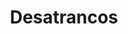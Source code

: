 ---
id: 'service-05'
title: 'Desatrancos'
titleMeta: "Desatrancos Rápidos y Económicos - ¡Servicio 24 horas!"
canonical: https://www.desatascos-madrid.com/services/desatrancos
metaContent: "Desatascos Pociten: Desatrancos rápidos y económicos ⚡. Servicio 24h para tus urgencias. Calidad y eficiencia garantizada. ¡Llama ahora! ☎️ 647 376 782"
mediumImage: 'desatrancos-md.webp'
largeImage: 'desatrancos-lg.webp'
detailBreadcrumbSubTitle: 'Desatrancos'
detailBreadcrumbDesc: 'Desatascos Baratos: Experiencia y profesionalismo desde Desatascos Pociten'
lugar: 'Madrid'
title2: 'Empresa de Desatrancos'
#PARRAFO color negro de fondo y letras en verde
detailSubTitle: 'Desatrancos: Soluciones eficientes para problemas de tuberías en tu hogar o negocio'

#PARRAFO slider
parrafo: "Resuelve tus problemas de tuberías con Desatascos Pociten"


#Set inner Html con contenido variable

contenidoDescripcion: "
<p>Como empresa líder en soluciones de pocería en Madrid, en Desatascos Pociten nos especializamos en servicios de desatrancos. Nuestro equipo de profesionales altamente capacitados y experimentados está equipado con herramientas de última generación para abordar cualquier problema de obstrucción de tuberías, desde pequeñas obstrucciones hasta grandes bloqueos que pueden causar daños graves en tu hogar o negocio.</p>
<br>
<h2>¿Qué son los desatrancos?</h2>
<p>Los desatrancos son servicios de pocería que se encargan de solucionar problemas de atascos en las tuberías. Los atascos son comunes en hogares y negocios, y pueden ser causadas por una variedad de factores, como el uso excesivo de papel higiénico, cabello,toallitas, grasa y otros materiales que no deberían ser desechados en las tuberías.</p>
<br>
<br>

<h2>¿Por qué debería contactarnos?</h2>
<p>En Desatascos Pociten, nos aseguramos de que nuestros clientes reciban los servicios de desatrancos más eficientes y profesionales. Al elegirnos, puedes esperar lo siguiente:</p>

<h3>1. Equipo altamente capacitado</h3>
<p>Contamos con un equipo de profesionales altamente capacitados y experimentados en el campo de la pocería y los desatrancos. Cada miembro de nuestro equipo tiene años de experiencia en el campo y está equipado con las habilidades necesarias para abordar cualquier problema de obstrucción de tuberías.</p>


<h3>2. Herramientas de última generación</h3>
<p>En Desatascos Pociten, utilizamos herramientas de última generación para garantizar que nuestros servicios de desatrancos sean eficientes y efectivos. Nuestras herramientas están diseñadas para abordar problemas de obstrucción de tuberías de cualquier tamaño y complejidad</p>

<h3>3. Soluciones personalizadas</h3>
<p>Entendemos que cada problema de obstrucción de tuberías es único, y es por eso que ofrecemos soluciones personalizadas para cada uno de nuestros clientes. Nos tomamos el tiempo para comprender el problema en cuestión y encontrar la solución adecuada para resolverlo de manera efectiva y eficiente.</p>
<br>
<h3>4. Precios competitivo</h3>
<p>En Desatascos Pociten, creemos en ofrecer servicios de alta calidad a precios justos y competitivos. Trabajamos para garantizar que nuestros servicios de desatrancos sean asequibles para nuestros clientes sin comprometer la calidad.</p>
<br>




"
contenidoDescripcion1: "<h2>¿Cuándo debería considerar contratar servicios de desatrancos?</h2>
<p>Si experimentas alguno de los siguientes problemas, deberías considerar contratar servicios de desatrancos:</p>
<br>
<p>💧Agua que no fluye correctamente por las tuberías</p>
<p>💧Olores desagradables provenientes de las tuberías</p>
<p>💧Sonidos extraños provenientes de las tuberías</p>
<p>💧Pequeñas obstrucciones que no se pueden solucionar con productos químicos convencionales</p>
<br>

<h2>¿Cómo puedo prevenir problemas de obstrucción de tuberías?</h2>
<p>➡️Aquí hay algunas medidas que puedes tomar para prevenir problemas de obstrucción de tuberías en tu hogar o negocio:</p>
<p>➡️No arrojes materiales inapropiados por el desagüe, como toallitas húmedas, pañales, grasa o aceite.</p>
<p>➡️Usa rejillas en los desagües para evitar que el cabello y otros residuos entren en las tuberías.</p>
<p>➡️Limpia regularmente los desagües con agua caliente y bicarbonato de sodio para prevenir la acumulación de residuos.</p>

<br>
<h2>¿Cómo funciona el proceso de desatrancos de Desatascos Pociten?</h2>
<p>Cuando nos llamas para solicitar nuestros servicios de desatrancos, enviaremos a uno de nuestros profesionales a tu hogar o negocio para realizar una evaluación del problema. Utilizaremos herramientas de última generación, como cámaras de inspección y equipos de alta presión, para identificar la causa del problema. Una vez que se haya identificado la causa, desarrollaremos una solución personalizada y efectiva para resolver el problema de obstrucción de tuberías.</h3>"
contenidoDescripcion2: "<h2>¿Qué otros servicios ofrece Desatascos Pociten?</h2>
<p>Además de nuestros servicios de desatrancos, en Desatascos Pociten también ofrecemos una amplia gama de servicios de pocería, como instalación de tuberías, reparación de fugas y mantenimiento fosas sépticas, construccioón de pozos negros, limpieza y mantenimiento de alcantarillado, limpieza de arquetas. Nos enorgullece ofrecer servicios de alta calidad a precios competitivos y con un enfoque personalizado para satisfacer las necesidades de cada uno de nuestros clientes.</p>
<br>
<h2>¿Dónde ofrecemos nuestros servicios?</h2>
<p>✅ Pisos y viviendas en general con problemas de atascos en bañeras, fregaderos o inodoros</p>
<br>
<p>✅ Chalets individuales, adosados o pareados de clientes particulares en general con problemas de atascos en arquetas de hojas o tierra.</p>
<br>
<p>✅ Colegios con atascos en general de aseos y arquetas de patios.</p>
<br>
<p>✅ Urbanizaciones con atascos, arquetas deterioradas, problemas de tuberías o bajantes.</p>
<br>
<p>✅ Restaurantes con problemas de atascos en cocina, fregaderos o en los aseos de los clientes</p>
<br>
<p>✅ Instalaciones deportivas con problemas en los desagües de las piscina o vaciado de arquetas en los vestuarios.</p>
<br>
<p>✅ Hoteles para el mantenimiento de sus instalaciones, queriendo dar siempre el mejor servicio a sus huéspedes.</p>
<br>
<p>✅ Multinacionales para incidencias o mantenimiento de las instalaciones distribuidas en sus oficinas.</p>
<br>
<p>✅ Naves industriales, que generan residuos que sin remedio se acumulan en sus arquetas produciendo atrancos.</p>
<br>
<p>Si estás experimentando problemas de obstrucción de tuberías en tu hogar o negocio, Desatascos Pociten es la solución perfecta para ti. Con nuestro equipo altamente capacitado, herramientas de última generación, soluciones personalizadas y precios competitivos, puedes estar seguro de que recibirás los mejores servicios de desatrancos en el mercado. Además, ofrecemos una amplia gama de servicios de pocería para satisfacer todas tus necesidades.</p>"
contenidoDescripcion3: ""


accordionData:
 [
    {
      question: '¿Qué diferencia existe entre desatascos y desatrancos en Desatascos Pociten?',
      answer:
        'Aunque los términos desatascos y desatrancos pueden usarse indistintamente, en Desatascos Pociten nos referimos a desatrancos cuando se trata de situaciones más complejas que requieren técnicas y herramientas especializadas para eliminar obstrucciones en tuberías, alcantarillas y otros sistemas de saneamiento.',
    },
    {
      question: '¿Qué tipos de desatrancos realiza el equipo de Desatascos Pociten?',
      answer:
        'En Desatascos Pociten, ofrecemos una amplia gama de servicios de desatrancos, desde intervenciones en tuberías domésticas hasta soluciones para sistemas de saneamiento industrial y municipal. Nuestros profesionales están capacitados para manejar desatrancos en alcantarillas, fosas sépticas, pozos, bajantes y cualquier otro sistema de drenaje que requiera atención.',
    },
    {
      question: '¿Cuánto tiempo tarda Desatascos Pociten en solucionar un problema de desatrancos?',
      answer:
        'El tiempo requerido para resolver un problema de desatrancos en Desatascos Pociten dependerá de la naturaleza y la magnitud de la obstrucción. Nuestros técnicos están capacitados para evaluar rápidamente la situación y aplicar las soluciones adecuadas. Nos esforzamos por completar cada intervención de manera oportuna y eficiente, minimizando las molestias para nuestros clientes.',
    },
      {
      question: '¿Qué garantías ofrece Desatascos Pociten en sus servicios de desatrancos?',
      answer: 'La satisfacción del cliente es nuestra máxima prioridad en Desatascos Pociten. Por ello, ofrecemos garantías en todos nuestros servicios de desatrancos. Si experimenta algún problema relacionado con el trabajo realizado, no dude en ponerse en contacto con nuestro equipo de atención al cliente para que podamos abordar y resolver el problema de inmediato.'
    },
      {
      question: '¿Qué medidas de seguridad y protección al medio ambiente se aplican en los servicios de desatrancos de Desatascos Pociten?',
      answer:
        'En Desatascos Pociten, nos comprometemos a proteger el medio ambiente y garantizar la seguridad de nuestros clientes y empleados. Utilizamos equipos y técnicas que minimizan el impacto ambiental y cumplimos con todas las regulaciones y leyes aplicables. Además, nuestros técnicos están capacitados en procedimientos de seguridad para garantizar que cada intervención de desatrancos se realice de manera segura y responsable.',
    },
  ]

isFeatured: true
---